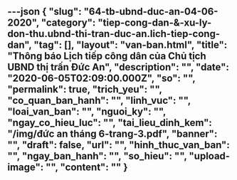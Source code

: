 ---json
{
    "slug": "64-tb-ubnd-duc-an-04-06-2020",
    "category": "tiep-cong-dan-&-xu-ly-don-thu.ubnd-thi-tran-duc-an.lich-tiep-cong-dan",
    "tag": [],
    "layout": "van-ban.html",
    "title": "Thông báo Lịch tiếp công dân của Chủ tịch UBND thị trấn Đức An",
    "description": "",
    "date": "2020-06-05T02:09:00.000Z",
    "so": "",
    "permalink": true,
    "trich_yeu": "",
    "co_quan_ban_hanh": "",
    "linh_vuc": "",
    "loai_van_ban": "",
    "nguoi_ky": "",
    "ngay_co_hieu_luc": "",
    "tai_lieu_dinh_kem": "/img/đức an tháng 6-trang-3.pdf",
    "banner": "",
    "draft": false,
    "url": "",
    "hinh_thuc_van_ban": "",
    "ngay_ban_hanh": "",
    "so_hieu": "",
    "upload-image": "",
    "__content__": ""
}
---
